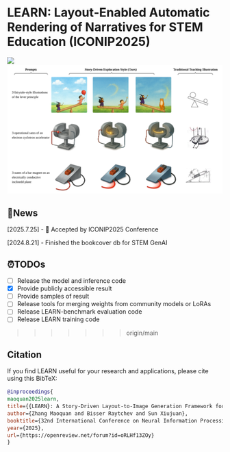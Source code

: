 # LEARN: Layout‑Enabled Automatic Rendering of Narratives for STEM Education (ICONIP2025)

<a href='https:/'><img src='https://img.shields.io/badge/Paper-Arxiv-red'></a> 
![sample](docs/fig.3.png "sample")

## 📌News

[2025.7.25] - 🧨 Accepted by ICONIP2025 Conference  

[2024.8.21] - Finished the bookcover db for STEM GenAI  



## ⏰TODOs
- [ ] Release the model and inference code
- [x] Provide publicly accessible result
- [ ] Provide samples of result
- [ ] Release tools for merging weights from community models or LoRAs
- [ ] Release LEARN-benchmark evaluation code
- [ ] Release LEARN training code
>>>>>>> origin/main

## Citation

If you find LEARN useful for your research and applications, please cite using this BibTeX:
```bibtex
@inproceedings{
maoquan2025learn,
title={{LEARN}: A Story-Driven Layout-to-Image Generation Framework for {STEM} Instruction},
author={Zhang Maoquan and Bisser Raytchev and Sun Xiujuan},
booktitle={32nd International Conference on Neural Information Processing},
year={2025},
url={https://openreview.net/forum?id=oRLHf13ZOy}
}
```
